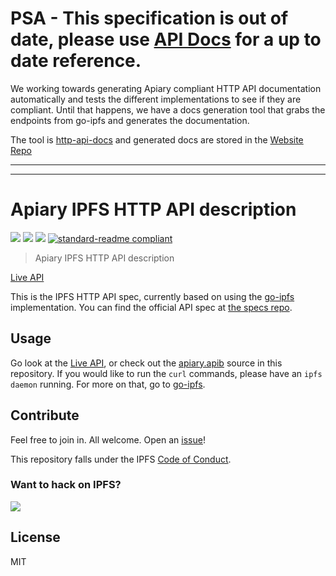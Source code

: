 # PSA - This specification is out of date, please use [API Docs](https://ipfs.io/docs/api/) for a up to date reference.

We working towards generating Apiary compliant HTTP API documentation automatically and tests the different implementations to see if they are compliant. Until that happens, we have a docs generation tool that grabs the endpoints from go-ipfs and generates the documentation.

The tool is [http-api-docs](https://github.com/ipfs/http-api-docs) and generated docs are stored in the [Website Repo](https://github.com/ipfs/website/blob/master/content/docs/api.md)

---------------------------------------------------------------------------
---------------------------------------------------------------------------

# Apiary IPFS HTTP API description

[![](https://img.shields.io/badge/made%20by-Protocol%20Labs-blue.svg?style=flat-square)](http://ipn.io)
[![](https://img.shields.io/badge/project-IPFS-blue.svg?style=flat-square)](http://ipfs.io/)
[![](https://img.shields.io/badge/freenode-%23ipfs-blue.svg?style=flat-square)](http://webchat.freenode.net/?channels=%23ipfs)
[![standard-readme compliant](https://img.shields.io/badge/standard--readme-OK-green.svg?style=flat-square)](https://github.com/RichardLitt/standard-readme)

> Apiary IPFS HTTP API description

[Live API](http://docs.ipfs.apiary.io/#)

This is the IPFS HTTP API spec, currently based on using the [go-ipfs](https://github.com/ipfs/go-ipfs) implementation. You can find the official API spec at [the specs repo](https://github.com/ipfs/specs/tree/master/public-api).

## Usage

Go look at the [Live API](http://docs.ipfs.apiary.io/#), or check out the [apiary.apib](apiary.apib) source in this repository. If you would like to run the `curl` commands, please have an `ipfs daemon` running. For more on that, go to [go-ipfs](https://github.com/ipfs/go-ipfs).

## Contribute

Feel free to join in. All welcome. Open an [issue](https://github.com/ipfs/http-api-spec/issues)!

This repository falls under the IPFS [Code of Conduct](https://github.com/ipfs/community/blob/master/code-of-conduct.md).

### Want to hack on IPFS?

[![](https://cdn.rawgit.com/jbenet/contribute-ipfs-gif/master/img/contribute.gif)](https://github.com/ipfs/community/blob/master/contributing.md)

## License

MIT
